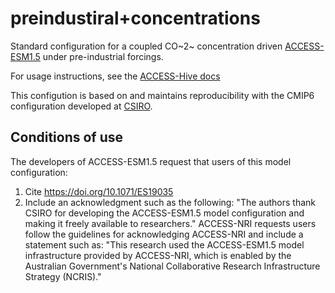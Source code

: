 # preindustiral+concentrations
Standard configuration for a coupled CO~2~ concentration driven [ACCESS-ESM1.5](https://github.com/ACCESS-NRI/ACCESS-ESM1.5) under pre-industrial forcings.

For usage instructions, see the [ACCESS-Hive docs](https://access-hive.org.au/models/run-a-model/run-access-esm/)

This configution is based on and maintains reproducibility with the CMIP6 configuration developed at [CSIRO](https://www.csiro.au/en/research/environmental-impacts/climate-change/climate-science-centre).

## Conditions of use

The developers of ACCESS-ESM1.5 request that users of this model configuration:
1. Cite https://doi.org/10.1071/ES19035
2. Include an acknowledgment such as the following:
   "The authors thank CSIRO for developing the ACCESS-ESM1.5 model configuration and making it freely available to researchers."
   ACCESS-NRI requests users follow the guidelines for acknowledging ACCESS-NRI and include a statement such as:
   "This research used the ACCESS-ESM1.5 model infrastructure provided by ACCESS-NRI, which is enabled by the Australian Government's National Collaborative Research Infrastructure Strategy (NCRIS)."

